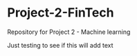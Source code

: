 # Project-2-FinTech
Repository for Project 2 - Machine learning


Just testing to see if this will add text 